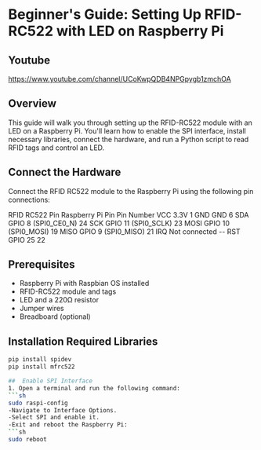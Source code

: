 # Beginner's Guide: Setting Up RFID-RC522 with LED on Raspberry Pi

 ## Youtube
  https://www.youtube.com/channel/UCoKwpQDB4NPGpygb1zmchOA

## Overview
This guide will walk you through setting up the RFID-RC522 module with an LED on a Raspberry Pi. You'll learn how to enable the SPI interface, install necessary libraries, connect the hardware, and run a Python script to read RFID tags and control an LED.



## Connect the Hardware

Connect the RFID RC522 module to the Raspberry Pi using the following pin connections:

RFID RC522 Pin	           Raspberry Pi Pin	           Pin Number
VCC	                      3.3V	                          1
GND                       GND                           	6
SDA                       GPIO 8 (SPI0_CE0_N)	           24
SCK	                      GPIO 11 (SPI0_SCLK)	           23
MOSI	                     GPIO 10 (SPI0_MOSI)	           19
MISO	                     GPIO 9 (SPI0_MISO)	            21
IRQ	                      Not connected	                 --
RST                       GPIO 25                        22


## Prerequisites
- Raspberry Pi with Raspbian OS installed
- RFID-RC522 module and tags 
- LED and a 220Ω resistor
- Jumper wires
- Breadboard (optional)

## Installation Required Libraries
   ```sh
pip install spidev
pip install mfrc522

##  Enable SPI Interface
1. Open a terminal and run the following command:
   ```sh
   sudo raspi-config
-Navigate to Interface Options.
-Select SPI and enable it.
-Exit and reboot the Raspberry Pi:
```sh
  sudo reboot
